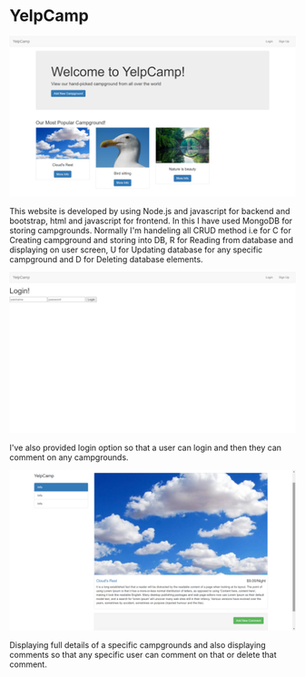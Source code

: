 # YelpCamp

![](images/Screenshot%20(488).png)

This website is developed by using Node.js and javascript for backend and bootstrap, html and javascript for frontend.
In this I have used MongoDB for storing campgrounds. Normally I'm handeling all CRUD method i.e for C for Creating campground and storing into DB,
R for Reading from database and displaying on user screen, U for Updating database for any specific campground and D for Deleting database elements.

![](images/Screenshot%20(490).png)

I've also provided login option so that a user can login and then they can comment on any campgrounds.

![](images/Screenshot%20(489).png)

Displaying full details of a specific campgrounds and also displaying comments so that any specific user can comment on that or delete that comment.
